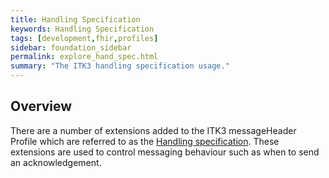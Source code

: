 ```yaml
---
title: Handling Specification
keywords: Handling Specification
tags: [development,fhir,profiles]
sidebar: foundation_sidebar
permalink: explore_hand_spec.html
summary: "The ITK3 handling specification usage."
---
```




## Overview ##

There are a number of extensions added to the ITK3 messageHeader Profile which are referred to as the [Handling specification](https://developer.nhs.uk/apis/itk3messagedistribution-2-9-0/explore_hand_spec.html). These extensions are used to control messaging behaviour such as when to send an acknowledgement. 






